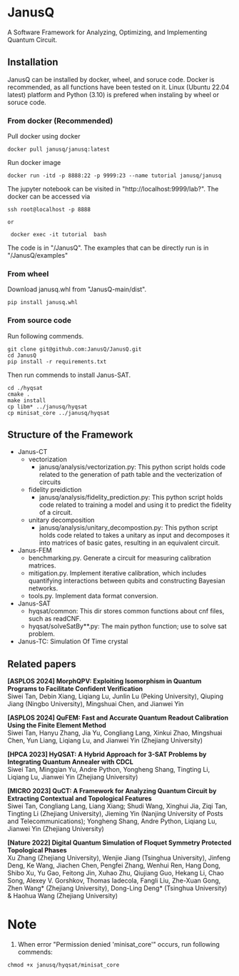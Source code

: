 # JanusQ
A Software Framework for Analyzing, Optimizing, and Implementing Quantum Circuit.

## Installation

JanusQ can be installed by docker, wheel, and soruce code. Docker is recommended, as all functions have been tested on it.
Linux (Ubuntu 22.04 latest) platform and Python (3.10) is prefered when instaling by wheel or soruce code.

### From docker (Recommended)
Pull docker using docker 
```shell
docker pull janusq/janusq:latest
```
Run docker image
```shell
docker run -itd -p 8888:22 -p 9999:23 --name tutorial janusq/janusq
```
The jupyter notebook can be visited in "http://localhost:9999/lab?". The docker can be accessed via
```shell
ssh root@localhost -p 8888

or

 docker exec -it tutorial  bash
```
The code is in "/JanusQ". The examples that can be directly run is in "/JanusQ/examples"

### From wheel
Download janusq.whl from "JanusQ-main/dist".
```shell
pip install janusq.whl
```  
        
### From source code
Run following commends.
```shell
git clone git@github.com:JanusQ/JanusQ.git
cd JanusQ
pip install -r requirements.txt

```  
Then run commends to install Janus-SAT.
```shell
cd ./hyqsat
cmake .
make install
cp libm* ../janusq/hyqsat
cp minisat_core ../janusq/hyqsat
```  

## Structure of the Framework
- Janus-CT
  - vectorization
    - janusq/analysis/vectorization.py: This python script holds code related to the generation of path table and the vecterization of circuits
  - fidelity preidiction
    - janusq/analysis/fidelity_prediction.py: This python script holds code related to training a model and using it to predict the fidelity of a circuit.
  - unitary decomposition
    - janusq/analysis/unitary_decompostion.py: This python script holds code related to takes a unitary as input and decomposes it into matrices of basic gates, resulting in an equivalent circuit.
- Janus-FEM
  - benchmarking.py. Generate a circuit for measuring calibration matrices.
  - mitigation.py. Implement iterative calibration, which includes quantifying interactions between qubits and constructing Bayesian networks.
  - tools.py. Implement data format conversion.
- Janus-SAT
  - hyqsat/common: This dir stores common functions about cnf files, such as readCNF.
  - hyqsat/solveSatBy**.py: The main python function; use to solve sat problem.
- Janus-TC: Simulation Of Time crystal


## Related papers
**[ASPLOS 2024] MorphQPV: Exploiting Isomorphism in Quantum Programs to Facilitate Confident Verification**  
Siwei Tan, Debin Xiang, Liqiang Lu, Junlin Lu (Peking University), Qiuping Jiang (Ningbo University), Mingshuai Chen, and Jianwei Yin  

**[ASPLOS 2024] QuFEM: Fast and Accurate Quantum Readout Calibration Using the Finite Element Method**  
Siwei Tan, Hanyu Zhang, Jia Yu, Congliang Lang, Xinkui Zhao, Mingshuai Chen, Yun Liang, Liqiang Lu, and Jianwei Yin (Zhejiang University)  

**[HPCA 2023] HyQSAT: A Hybrid Approach for 3-SAT Problems by Integrating Quantum Annealer with CDCL**  
Siwei Tan, Mingqian Yu, Andre Python, Yongheng Shang, Tingting Li, Liqiang Lu, Jianwei Yin (Zhejiang University)  

**[MICRO 2023] QuCT: A Framework for Analyzing Quantum Circuit by Extracting Contextual and Topological Features**  
Siwei Tan, Congliang Lang, Liang Xiang; Shudi Wang, Xinghui Jia, Ziqi Tan, Tingting Li (Zhejiang University), Jieming Yin (Nanjing University of Posts and Telecommunications); Yongheng Shang, Andre Python, Liqiang Lu, Jianwei Yin (Zhejiang University)

**[Nature 2022] Digital Quantum Simulation of Floquet Symmetry Protected Topological Phases**  
Xu Zhang (Zhejiang University), Wenjie Jiang (Tsinghua University), Jinfeng Deng, Ke Wang, Jiachen Chen, Pengfei Zhang, Wenhui Ren, Hang Dong, Shibo Xu, Yu Gao, Feitong Jin, Xuhao Zhu, Qiujiang Guo, Hekang Li, Chao Song, Alexey V. Gorshkov, Thomas Iadecola, Fangli Liu, Zhe-Xuan Gong, Zhen Wang* (Zhejiang University), Dong-Ling Deng* (Tsinghua University) & Haohua Wang (Zhejiang University)

# Note
1. When error "Permission denied 'minisat_core'" occurs, run following commends:
```shell
chmod +x janusq/hyqsat/minisat_core
```
